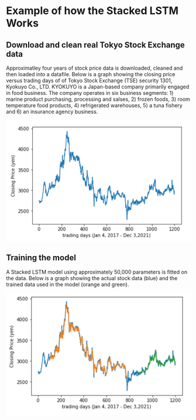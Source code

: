 # Example of how the Stacked LSTM Works
## Download and clean real Tokyo Stock Exchange data
Approximatley four years of stock price data is downloaded, cleaned and then loaded into a datafile.  Below is a graph showing the closing price versus trading days of of Tokyo Stock Exchange (TSE) security 1301, Kyokuyo Co., LTD.  KYOKUYO is a Japan-based company primarily engaged in food business. The company operates in six business segments: 1) marine product purchasing, processing and salses,  2) frozen foods, 3) room temperature food products, 4) refrigerated warehouses, 5) a tuna fishery and 6) an insurance agency business.
 
![Actual closing price data of TSE Security 1301](screenshots/tse1301_actual.png)

## Training the model
A Stacked LSTM model using approximately 50,000 parameters is fitted on the data.  Below is a graph showing the actual stock data (blue) and the trained data used in the model (orange and green).  

![Actual closing price data of TSE Security 1301](screenshots/tse1301_actual_model.png)
